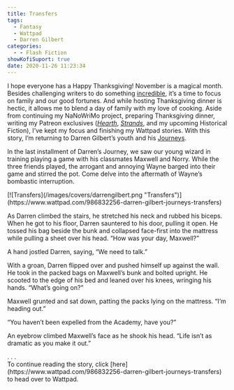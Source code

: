```yaml
---
title: Transfers
tags:
  - Fantasy
  - Wattpad
  - Darren Gilbert
categories:
  - - Flash Fiction
showKofiSuport: true
date: 2020-11-26 11:23:34
---
```


I hope everyone has a Happy Thanksgiving! November is a magical month. Besides challenging writers to do something [incredible](https://nanowrimo.org/about-nano), it’s a time to focus on family and our good fortunes. And while hosting Thanksgiving dinner is hectic, it allows me to blend a day of family with my love of cooking. Aside from continuing my NaNoWriMo project, preparing Thanksgiving dinner, writing my Patreon exclusives ([*Hearth*](/archives/2020/11/13/hearth), [*Strands*](/archives/2020/11/18/strands), and my upcoming Historical Fiction), I’ve kept my focus and finishing my Wattpad stories. With this story, I’m returning to Darren Gilbert’s youth and his [Journeys](https://www.wattpad.com/story/193730653-darren-gilbert-journeys).<!-- more -->

In the last installment of Darren’s Journey, we saw our young wizard in training playing a game with his classmates Maxwell and Norry. While the three friends played, the arrogant and annoying Wayne barged into their game and stirred the pot. Come delve into the aftermath of Wayne’s bombastic interruption.

<div class="center">[![Transfers](/images/covers/darrengilbert.png "Transfers")](https://www.wattpad.com/986832256-darren-gilbert-journeys-transfers)</div>

As Darren climbed the stairs, he stretched his neck and rubbed his biceps. When he got to his floor, Darren sauntered to his door, pulling it open. He tossed his bag beside the bunk and collapsed face-first into the mattress while pulling a sheet over his head. “How was your day, Maxwell?”

A hand jostled Darren, saying, “We need to talk.”

With a groan, Darren flipped over and pushed himself up against the wall. He took in the packed bags on Maxwell’s bunk and bolted upright. He scooted to the edge of his bed and leaned over his knees, wringing his hands. “What’s going on?”

Maxwell grunted and sat down, patting the packs lying on the mattress. “I’m heading out.”

“You haven’t been expelled from the Academy, have you?”

An eyebrow climbed Maxwell’s face as he shook his head. “Life isn’t as dramatic as you make it out.”

<div class="center story-ellipses">
.
.
.
</div><div>To continue reading the story, click [here](https://www.wattpad.com/986832256-darren-gilbert-journeys-transfers) to head over to Wattpad.</div>
